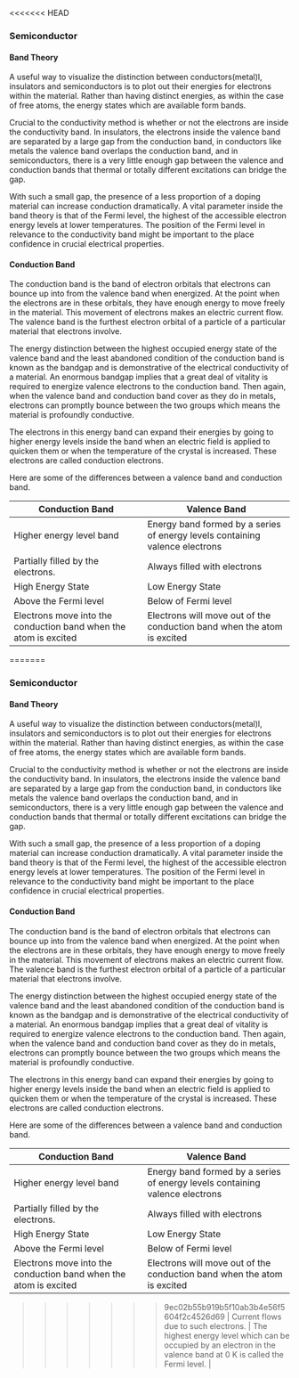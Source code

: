 <<<<<<< HEAD
### Semiconductor

#### Band Theory

A useful way to visualize the distinction between conductors(metal)l, insulators and semiconductors is to plot out their energies for electrons within the material. Rather than having distinct energies, as within the case of free atoms, the energy states which are available form bands.

Crucial to the conductivity method is whether or not the electrons are inside the conductivity band. In insulators, the electrons inside the valence band are separated by  a large gap from the conduction band, in conductors like metals the valence band overlaps the conduction band, and in semiconductors, there is a very little enough gap between the valence and conduction bands that thermal or totally different excitations can bridge the gap.

With such a small gap, the presence of a less proportion of a doping material can increase conduction dramatically. A vital parameter inside the band theory is that of the Fermi level, the highest of the accessible electron energy levels at lower temperatures. The position of the Fermi level in relevance to the conductivity band might be important to the place confidence in crucial electrical properties.

#### Conduction Band

The conduction band is the band of electron orbitals that electrons can bounce up into from the valence band when energized. At the point when the electrons are in these orbitals, they have enough energy to move freely in the material. This movement of electrons makes an electric current flow. The valence band is the furthest electron orbital of a particle of a particular material that electrons involve.

The energy distinction between the highest occupied energy state of the valence band and the least abandoned condition of the conduction band is known as the bandgap and is demonstrative of the electrical conductivity of a material. An enormous bandgap implies that a great deal of vitality is required to energize valence electrons to the conduction band. Then again, when the valence band and conduction band cover as they do in metals, electrons can promptly bounce between the two groups which means the material is profoundly conductive.

The electrons in this energy band can expand their energies by going to higher energy levels inside the band when an electric field is applied to quicken them or when the temperature of the crystal is increased. These electrons are called conduction electrons.

Here are some of the differences between a valence band and conduction band.

| **Conduction Band**                                          | **Valence Band**                                             |
| ------------------------------------------------------------ | ------------------------------------------------------------ |
| Higher energy level band                                     | Energy band formed by a series of energy levels containing valence electrons |
| Partially filled by the electrons.                           | Always filled with electrons                                 |
| High Energy State                                            | Low Energy State                                             |
| Above the Fermi level                                        | Below of Fermi level                                         |
| Electrons move into the conduction band when the atom is excited | Electrons will move out of the conduction band when the atom is excited |
=======
### Semiconductor

#### Band Theory

A useful way to visualize the distinction between conductors(metal)l, insulators and semiconductors is to plot out their energies for electrons within the material. Rather than having distinct energies, as within the case of free atoms, the energy states which are available form bands.

Crucial to the conductivity method is whether or not the electrons are inside the conductivity band. In insulators, the electrons inside the valence band are separated by  a large gap from the conduction band, in conductors like metals the valence band overlaps the conduction band, and in semiconductors, there is a very little enough gap between the valence and conduction bands that thermal or totally different excitations can bridge the gap.

With such a small gap, the presence of a less proportion of a doping material can increase conduction dramatically. A vital parameter inside the band theory is that of the Fermi level, the highest of the accessible electron energy levels at lower temperatures. The position of the Fermi level in relevance to the conductivity band might be important to the place confidence in crucial electrical properties.

#### Conduction Band

The conduction band is the band of electron orbitals that electrons can bounce up into from the valence band when energized. At the point when the electrons are in these orbitals, they have enough energy to move freely in the material. This movement of electrons makes an electric current flow. The valence band is the furthest electron orbital of a particle of a particular material that electrons involve.

The energy distinction between the highest occupied energy state of the valence band and the least abandoned condition of the conduction band is known as the bandgap and is demonstrative of the electrical conductivity of a material. An enormous bandgap implies that a great deal of vitality is required to energize valence electrons to the conduction band. Then again, when the valence band and conduction band cover as they do in metals, electrons can promptly bounce between the two groups which means the material is profoundly conductive.

The electrons in this energy band can expand their energies by going to higher energy levels inside the band when an electric field is applied to quicken them or when the temperature of the crystal is increased. These electrons are called conduction electrons.

Here are some of the differences between a valence band and conduction band.

| **Conduction Band**                                          | **Valence Band**                                             |
| ------------------------------------------------------------ | ------------------------------------------------------------ |
| Higher energy level band                                     | Energy band formed by a series of energy levels containing valence electrons |
| Partially filled by the electrons.                           | Always filled with electrons                                 |
| High Energy State                                            | Low Energy State                                             |
| Above the Fermi level                                        | Below of Fermi level                                         |
| Electrons move into the conduction band when the atom is excited | Electrons will move out of the conduction band when the atom is excited |
>>>>>>> 9ec02b55b919b5f10ab3b4e56f5604f2c4526d69
| Current flows due to such electrons.                         | The highest energy level which can be occupied by an electron in the valence band at 0 K is called the Fermi level. |